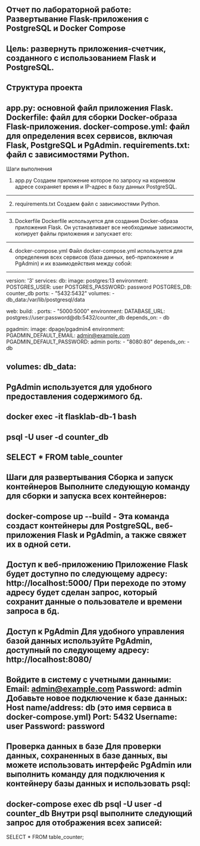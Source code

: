 Отчет по лабораторной работе: Развертывание Flask-приложения с PostgreSQL и Docker Compose
----------------
Цель: развернуть приложения-счетчик, созданного с использованием Flask и PostgreSQL.
----------------
Структура проекта
----------------
app.py: основной файл приложения Flask.
Dockerfile: файл для сборки Docker-образа Flask-приложения.
docker-compose.yml: файл для определения всех сервисов, включая Flask, PostgreSQL и PgAdmin.
requirements.txt: файл с зависимостями Python.
----------------
Шаги выполнения
1. app.py
Создаем приложение которое по запросу на корневом адресе сохраняет время и IP-адрес в базу данных PostgreSQL.
----------------
2. requirements.txt
Создаем файл с зависимостями Python.
----------------
3. Dockerfile
Dockerfile используется для создания Docker-образа приложения Flask. Он устанавливает все необходимые зависимости, копирует файлы приложения и запускает его:
----------------
4. docker-compose.yml
Файл docker-compose.yml используется для определения всех сервисов (база данных, веб-приложение и PgAdmin) и их взаимодействия между собой:
----------------
version: '3'
services:
   db:
      image: postgres:13
      environment:
         POSTGRES_USER: user
         POSTGRES_PASSWORD: password
         POSTGRES_DB: counter_db
      ports:
         - "5432:5432"
      volumes:
         - db_data:/var/lib/postgresql/data

   web:
      build: .
      ports:
         - "5000:5000"
      environment:
         DATABASE_URL: postgres://user:password@db:5432/counter_db
      depends_on:
         - db

   pgadmin:
      image: dpage/pgadmin4
      environment:
         PGADMIN_DEFAULT_EMAIL: admin@example.com
         PGADMIN_DEFAULT_PASSWORD: admin
      ports:
         - "8080:80"
      depends_on:
         - db

volumes:
   db_data:
----------------
PgAdmin используется для удобного предоставления содержимого бд.
----------------
docker exec -it flasklab-db-1 bash
----------------
psql -U user -d counter_db
----------------
SELECT * FROM table_counter
----------------
Шаги для развертывания
Сборка и запуск контейнеров 
Выполните следующую команду для сборки и запуска всех контейнеров:
----------------
docker-compose up --build - Эта команда создаст контейнеры для PostgreSQL, веб-приложения Flask и PgAdmin, а также свяжет их в одной сети.
----------------
Доступ к веб-приложению Приложение Flask будет доступно по следующему адресу:
http://localhost:5000/
При переходе по этому адресу будет сделан запрос, который сохранит данные о пользователе и времени запроса в бд.
----------------
Доступ к PgAdmin Для удобного управления базой данных используйте PgAdmin, доступный по следующему адресу:
http://localhost:8080/
----------------
Войдите в систему с учетными данными:
Email: admin@example.com
Password: admin
Добавьте новое подключение к базе данных:
Host name/address: db (это имя сервиса в docker-compose.yml)
Port: 5432
Username: user
Password: password
----------------
Проверка данных в базе
Для проверки данных, сохраненных в базе данных, вы можете использовать интерфейс PgAdmin или выполнить команду для подключения к контейнеру базы данных и использовать psql:
----------------
docker-compose exec db psql -U user -d counter_db
Внутри psql выполните следующий запрос для отображения всех записей:
----------------
SELECT * FROM table_counter;
